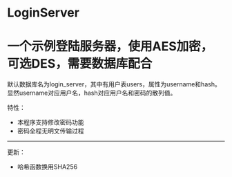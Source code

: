 # LoginServer
一个示例登陆服务器，使用AES加密，可选DES，需要数据库配合
===
默认数据库名为login_server，其中有用户表users，属性为username和hash。显然username对应用户名，hash对应用户名和密码的散列值。

特性：
- 本程序支持修改密码功能
- 密码全程无明文传输过程

---

更新：
- 哈希函数换用SHA256
